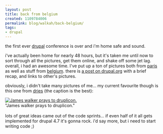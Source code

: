 ```yaml
---
layout: post
title: back from belgium
created: 1109784006
permalink: blog/walkah/back-belgium/
tags:
- drupal
---
```

<p>
the first ever <a href="http://drupal.org" title="drupal content management platform">drupal</a> conference is over and i'm home safe and sound.
</p><p>
i've actually been home for nearly 48 hours, but it's taken me until now to sort through all the pictures, get them online, and shake off some jet lag. overall, i had an awesome time. I've put up a ton of pictures both from <a href="http://walkah.net/gallery/v/travels/europe2005/paris/" title="Paris gallery">paris</a> as well as stuff from <a href="http://walkah.net/gallery/v/travels/europe2005/drupalcon2005/" title="drupalcon / belgium pictures">belgium</a>. there is <a href="http://drupal.org/node/17995#new" title="Drupal conference update">a post on drupal.org</a> with a brief recap, and links to other's pictures.
</p><p>
obviously, i didn't take many pictures of me... my current favourite though is this one from <a href="http://www.buytaert.net/" title="Drupal conference update">dries</a> (the caption is the best):
</p><p>
<a href="http://www.buytaert.net/albums/drupal-conference-2005/1/"><img src="http://buytaert.net/cache/images-drupalcon-antwerp-2005-james-walker-prays-to-druplicon-150x100.jpg" alt="James walker prays to druplicon." /></a>
<br />"James walker prays to druplicon."
<br />
<br />lots of great ideas came out of the code sprints... if even half of it all gets implemented for drupal 4.7 it's gonna rock. i'd say more, but i need to start writing code ;)
</p>
